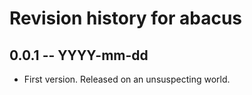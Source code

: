 # Revision history for abacus

## 0.0.1 -- YYYY-mm-dd

* First version. Released on an unsuspecting world.
